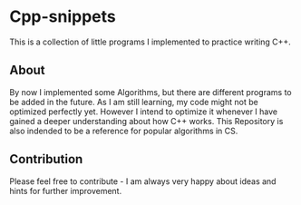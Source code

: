 # Cpp-snippets

This is a collection of little programs I implemented to practice writing C++.

## About

By now I implemented some Algorithms, but there are different programs to be added in the future. As I am still learning, my code might not be optimized perfectly yet. However I intend to optimize it whenever I have gained a deeper understanding about how C++ works. This Repository is also indended to be a reference for popular algorithms in CS.

## Contribution

Please feel free to contribute - I am always very happy about ideas and hints for further improvement.

